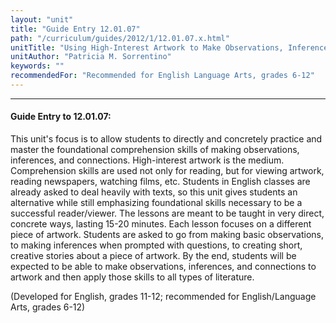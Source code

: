 ```yaml
---
layout: "unit"
title: "Guide Entry 12.01.07"
path: "/curriculum/guides/2012/1/12.01.07.x.html"
unitTitle: "Using High-Interest Artwork to Make Observations, Inferences, and Connections"
unitAuthor: "Patricia M. Sorrentino"
keywords: ""
recommendedFor: "Recommended for English Language Arts, grades 6-12"
---
```

<body>
<hr/>
<h4>
Guide Entry to 12.01.07:
</h4>
<p>
This unit's focus is to allow students to directly and concretely practice and master the foundational comprehension skills of making observations, inferences, and connections. High-interest artwork is the medium. Comprehension skills are used not only for reading, but for viewing artwork, reading newspapers, watching films, etc. Students in English classes are already asked to deal heavily with texts, so this unit gives students an alternative while still emphasizing foundational skills necessary to be a successful reader/viewer. The lessons are meant to be taught in very direct, concrete ways, lasting 15-20 minutes. Each lesson focuses on a different piece of artwork.  Students are asked to go from making basic observations, to making inferences when prompted with questions, to creating short, creative stories about a piece of artwork.  By the end, students will be expected to be able to make observations, inferences, and connections to artwork and then apply those skills to all types of literature.
</p>
<p>
(Developed for English, grades 11-12; recommended for English/Language Arts, grades 6-12)
</p>
</body>